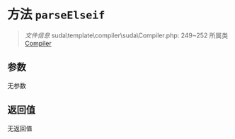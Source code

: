# 方法 `parseElseif`

> *文件信息* suda\template\compiler\suda\Compiler.php: 249~252
> 所属类 [Compiler](../Compiler.md)




## 参数


无参数


## 返回值

无返回值
